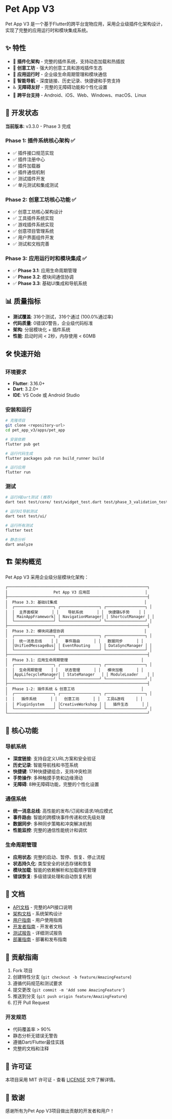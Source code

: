 # Pet App V3

Pet App V3 是一个基于Flutter的跨平台宠物应用，采用企业级插件化架构设计，实现了完整的应用运行时和模块集成系统。

## ✨ 特性

- 🔌 **插件化架构** - 完整的插件系统，支持动态加载和热插拔
- 🎨 **创意工坊** - 强大的创意工具和游戏插件生态
- 🚀 **应用运行时** - 企业级生命周期管理和模块通信
- 🧭 **智能导航** - 深度链接、历史记录、快捷键和手势支持
- ♿ **无障碍友好** - 完整的无障碍功能和个性化设置
- 📱 **跨平台支持** - Android、iOS、Web、Windows、macOS、Linux

## 🚀 开发状态

**当前版本**: v3.3.0 - Phase 3 完成

### Phase 1: 插件系统核心架构 ✅
- ✅ 插件接口规范实现
- ✅ 插件注册中心
- ✅ 插件加载器
- ✅ 插件通信机制
- ✅ 测试插件开发
- ✅ 单元测试和集成测试

### Phase 2: 创意工坊核心功能 ✅
- ✅ 创意工坊核心架构设计
- ✅ 工具插件系统实现
- ✅ 游戏插件系统实现
- ✅ 创意项目管理系统
- ✅ 用户界面组件开发
- ✅ 测试和文档完善

### Phase 3: 应用运行时和模块集成 ✅
- ✅ **Phase 3.1**: 应用生命周期管理
- ✅ **Phase 3.2**: 模块间通信协调
- ✅ **Phase 3.3**: 基础UI集成和导航系统

## 📊 质量指标

- **测试覆盖**: 316个测试，316个通过 (100.0%通过率)
- **代码质量**: 0错误0警告，企业级代码标准
- **架构**: 分层模块化 + 插件系统
- **性能**: 启动时间 < 2秒，内存使用 < 60MB

## 🛠️ 快速开始

### 环境要求
- **Flutter**: 3.16.0+
- **Dart**: 3.2.0+
- **IDE**: VS Code 或 Android Studio

### 安装和运行
```bash
# 克隆项目
git clone <repository-url>
cd pet_app_v3/apps/pet_app

# 安装依赖
flutter pub get

# 运行代码生成
flutter packages pub run build_runner build

# 运行应用
flutter run
```

### 测试
```bash
# 运行纯Dart测试 (推荐)
dart test test/core/ test/widget_test.dart test/phase_3_validation_test.dart

# 运行UI导航测试
dart test test/ui/

# 运行所有测试
flutter test

# 静态分析
dart analyze
```

## 🏗️ 架构概览

Pet App V3 采用企业级分层模块化架构：

```
┌─────────────────────────────────────────────────────────────┐
│                    Pet App V3 应用层                        │
├─────────────────────────────────────────────────────────────┤
│  Phase 3.3: 基础UI集成                                      │
│  ┌─────────────────┐ ┌─────────────────┐ ┌─────────────────┐ │
│  │  主界面框架      │ │    导航系统      │ │  快捷键&手势    │ │
│  │ MainAppFramework│ │ NavigationManager│ │ ShortcutManager │ │
│  └─────────────────┘ └─────────────────┘ └─────────────────┘ │
├─────────────────────────────────────────────────────────────┤
│  Phase 3.2: 模块间通信协调                                   │
│  ┌─────────────────┐ ┌─────────────────┐ ┌─────────────────┐ │
│  │  统一消息总线    │ │   事件路由      │ │   数据同步      │ │
│  │UnifiedMessageBus│ │ EventRouting    │ │ DataSyncManager │ │
│  └─────────────────┘ └─────────────────┘ └─────────────────┘ │
├─────────────────────────────────────────────────────────────┤
│  Phase 3.1: 应用生命周期管理                                │
│  ┌─────────────────┐ ┌─────────────────┐ ┌─────────────────┐ │
│  │  生命周期管理    │ │   状态管理      │ │   模块加载      │ │
│  │AppLifecycleManager│ │ StateManager   │ │ ModuleLoader    │ │
│  └─────────────────┘ └─────────────────┘ └─────────────────┘ │
├─────────────────────────────────────────────────────────────┤
│  Phase 1-2: 插件系统 & 创意工坊                             │
│  ┌─────────────────┐ ┌─────────────────┐ ┌─────────────────┐ │
│  │   插件系统      │ │   创意工坊      │ │   工具&游戏     │ │
│  │ PluginSystem    │ │CreativeWorkshop │ │   插件生态      │ │
│  └─────────────────┘ └─────────────────┘ └─────────────────┘ │
└─────────────────────────────────────────────────────────────┘
```

## 🎯 核心功能

### 导航系统
- **深度链接**: 支持自定义URL方案和安全验证
- **历史记录**: 智能导航栈和书签系统
- **快捷键**: 17种快捷键组合，支持冲突检测
- **手势操作**: 多种触摸手势和边缘滑动
- **无障碍**: 8种无障碍功能，完整的个性化设置

### 通信系统
- **统一消息总线**: 高性能的发布/订阅和请求/响应模式
- **事件路由**: 智能的跨模块事件传递和优先级处理
- **数据同步**: 多种同步策略和冲突解决机制
- **性能监控**: 完整的通信性能统计和调优

### 生命周期管理
- **应用状态**: 完整的启动、暂停、恢复、停止流程
- **状态持久化**: 类型安全的状态存储和恢复
- **模块加载**: 智能的依赖解析和加载顺序管理
- **错误恢复**: 多级错误处理和自动恢复机制

## 📖 文档

- [API文档](docs/api/plugin_api.md) - 完整的API接口说明
- [架构文档](docs/architecture/system_architecture.md) - 系统架构设计
- [用户指南](docs/user/user_guide.md) - 用户使用指南
- [开发者指南](docs/developer/development_guide.md) - 开发者文档
- [测试报告](docs/testing/test_report.md) - 详细测试报告
- [部署指南](docs/deployment/deployment_guide.md) - 部署和发布指南

## 🤝 贡献指南

1. Fork 项目
2. 创建特性分支 (`git checkout -b feature/AmazingFeature`)
3. 遵循代码规范和测试要求
4. 提交更改 (`git commit -m 'Add some AmazingFeature'`)
5. 推送到分支 (`git push origin feature/AmazingFeature`)
6. 打开 Pull Request

### 开发规范
- 代码覆盖率 > 90%
- 静态分析无错误无警告
- 遵循Dart/Flutter最佳实践
- 完整的文档和注释

## 📄 许可证

本项目采用 MIT 许可证 - 查看 [LICENSE](LICENSE) 文件了解详情。

## 🙏 致谢

感谢所有为Pet App V3项目做出贡献的开发者和用户！
